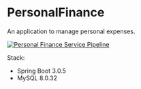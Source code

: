 # PersonalFinance
An application to manage personal expenses.

[![Personal Finance Service Pipeline](https://github.com/akaluzinski/PersonalFinance/actions/workflows/build.yml/badge.svg)](https://github.com/akaluzinski/PersonalFinance/actions/workflows/build.yml)

Stack: 
- Spring Boot 3.0.5
- MySQL 8.0.32